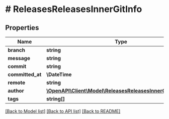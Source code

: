 # # ReleasesReleasesInnerGitInfo

## Properties

Name | Type | Description | Notes
------------ | ------------- | ------------- | -------------
**branch** | **string** |  | [optional]
**message** | **string** |  | [optional]
**commit** | **string** |  | [optional]
**committed_at** | **\DateTime** |  | [optional]
**remote** | **string** |  | [optional]
**author** | [**\OpenAPI\Client\Model\ReleasesReleasesInnerGitInfoAuthor**](ReleasesReleasesInnerGitInfoAuthor.md) |  | [optional]
**tags** | **string[]** |  | [optional]

[[Back to Model list]](../../README.md#models) [[Back to API list]](../../README.md#endpoints) [[Back to README]](../../README.md)
